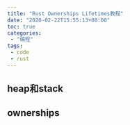 ```yaml
---
title: "Rust Ownerships Lifetimes教程"
date: "2020-02-22T15:55:13+08:00"
toc: true
categories:
 - "编程"
tags:
 - code
 - rust
---
```


## heap和stack
## ownerships